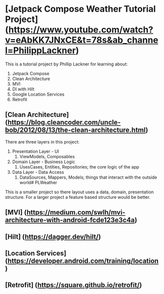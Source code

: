 # [Jetpack Compose Weather Tutorial Project] (https://www.youtube.com/watch?v=eAbKK7JNxCE&t=78s&ab_channel=PhilippLackner)
This is a tutorial project by Phillip Lackner for learning about:
1. Jetpack Compose
2. Clean Architecture
3. MVI
4. DI with Hilt
5. Google Location Services
6. Retrofit


## [Clean Architecture] (https://blog.cleancoder.com/uncle-bob/2012/08/13/the-clean-architecture.html)
There are three layers in this project:
1. Presentation Layer - UI 
   1. ViewModels, Composables
2. Domain Layer - Business Logic
   1. UsesCases, Entities, Repositories; the core logic of the app
3. Data Layer - Data Access
   1. DataSources, Mappers, Models; things that interact with the outside world# PLWeather

This is a smaller project so there layout uses a data, domain, presentation structure. For a larger 
project a feature based structure would be better. 

## [MVI] (https://medium.com/swlh/mvi-architecture-with-android-fcde123e3c4a)

## [Hilt] (https://dagger.dev/hilt/)

## [Location Services] (https://developer.android.com/training/location)

## [Retrofit] (https://square.github.io/retrofit/)

